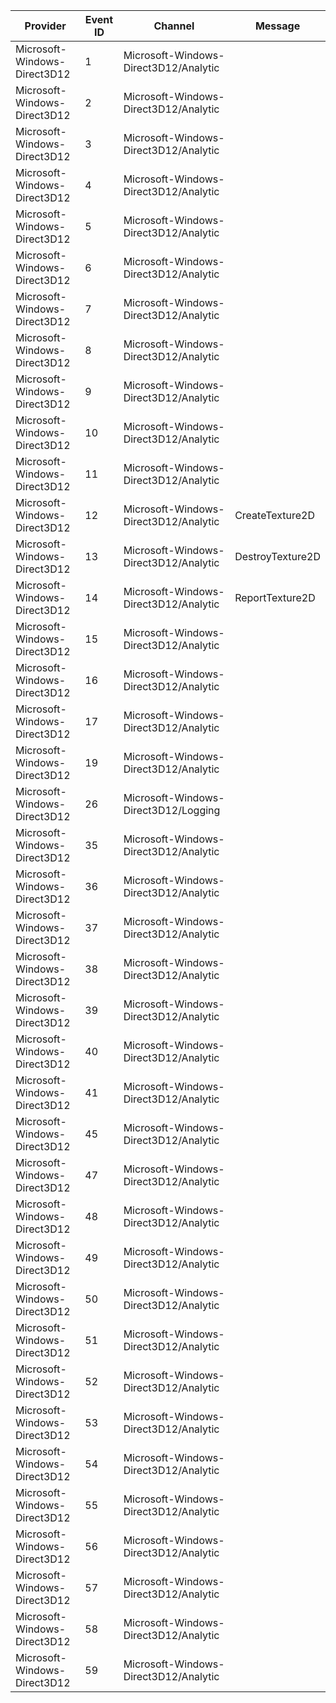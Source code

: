 Provider                      |  Event ID  |  Channel                                |  Message
------------------------------|------------|-----------------------------------------|------------------
Microsoft-Windows-Direct3D12  |  1         |  Microsoft-Windows-Direct3D12/Analytic  |
Microsoft-Windows-Direct3D12  |  2         |  Microsoft-Windows-Direct3D12/Analytic  |
Microsoft-Windows-Direct3D12  |  3         |  Microsoft-Windows-Direct3D12/Analytic  |
Microsoft-Windows-Direct3D12  |  4         |  Microsoft-Windows-Direct3D12/Analytic  |
Microsoft-Windows-Direct3D12  |  5         |  Microsoft-Windows-Direct3D12/Analytic  |
Microsoft-Windows-Direct3D12  |  6         |  Microsoft-Windows-Direct3D12/Analytic  |
Microsoft-Windows-Direct3D12  |  7         |  Microsoft-Windows-Direct3D12/Analytic  |
Microsoft-Windows-Direct3D12  |  8         |  Microsoft-Windows-Direct3D12/Analytic  |
Microsoft-Windows-Direct3D12  |  9         |  Microsoft-Windows-Direct3D12/Analytic  |
Microsoft-Windows-Direct3D12  |  10        |  Microsoft-Windows-Direct3D12/Analytic  |
Microsoft-Windows-Direct3D12  |  11        |  Microsoft-Windows-Direct3D12/Analytic  |
Microsoft-Windows-Direct3D12  |  12        |  Microsoft-Windows-Direct3D12/Analytic  |  CreateTexture2D
Microsoft-Windows-Direct3D12  |  13        |  Microsoft-Windows-Direct3D12/Analytic  |  DestroyTexture2D
Microsoft-Windows-Direct3D12  |  14        |  Microsoft-Windows-Direct3D12/Analytic  |  ReportTexture2D
Microsoft-Windows-Direct3D12  |  15        |  Microsoft-Windows-Direct3D12/Analytic  |
Microsoft-Windows-Direct3D12  |  16        |  Microsoft-Windows-Direct3D12/Analytic  |
Microsoft-Windows-Direct3D12  |  17        |  Microsoft-Windows-Direct3D12/Analytic  |
Microsoft-Windows-Direct3D12  |  19        |  Microsoft-Windows-Direct3D12/Analytic  |
Microsoft-Windows-Direct3D12  |  26        |  Microsoft-Windows-Direct3D12/Logging   |
Microsoft-Windows-Direct3D12  |  35        |  Microsoft-Windows-Direct3D12/Analytic  |
Microsoft-Windows-Direct3D12  |  36        |  Microsoft-Windows-Direct3D12/Analytic  |
Microsoft-Windows-Direct3D12  |  37        |  Microsoft-Windows-Direct3D12/Analytic  |
Microsoft-Windows-Direct3D12  |  38        |  Microsoft-Windows-Direct3D12/Analytic  |
Microsoft-Windows-Direct3D12  |  39        |  Microsoft-Windows-Direct3D12/Analytic  |
Microsoft-Windows-Direct3D12  |  40        |  Microsoft-Windows-Direct3D12/Analytic  |
Microsoft-Windows-Direct3D12  |  41        |  Microsoft-Windows-Direct3D12/Analytic  |
Microsoft-Windows-Direct3D12  |  45        |  Microsoft-Windows-Direct3D12/Analytic  |
Microsoft-Windows-Direct3D12  |  47        |  Microsoft-Windows-Direct3D12/Analytic  |
Microsoft-Windows-Direct3D12  |  48        |  Microsoft-Windows-Direct3D12/Analytic  |
Microsoft-Windows-Direct3D12  |  49        |  Microsoft-Windows-Direct3D12/Analytic  |
Microsoft-Windows-Direct3D12  |  50        |  Microsoft-Windows-Direct3D12/Analytic  |
Microsoft-Windows-Direct3D12  |  51        |  Microsoft-Windows-Direct3D12/Analytic  |
Microsoft-Windows-Direct3D12  |  52        |  Microsoft-Windows-Direct3D12/Analytic  |
Microsoft-Windows-Direct3D12  |  53        |  Microsoft-Windows-Direct3D12/Analytic  |
Microsoft-Windows-Direct3D12  |  54        |  Microsoft-Windows-Direct3D12/Analytic  |
Microsoft-Windows-Direct3D12  |  55        |  Microsoft-Windows-Direct3D12/Analytic  |
Microsoft-Windows-Direct3D12  |  56        |  Microsoft-Windows-Direct3D12/Analytic  |
Microsoft-Windows-Direct3D12  |  57        |  Microsoft-Windows-Direct3D12/Analytic  |
Microsoft-Windows-Direct3D12  |  58        |  Microsoft-Windows-Direct3D12/Analytic  |
Microsoft-Windows-Direct3D12  |  59        |  Microsoft-Windows-Direct3D12/Analytic  |